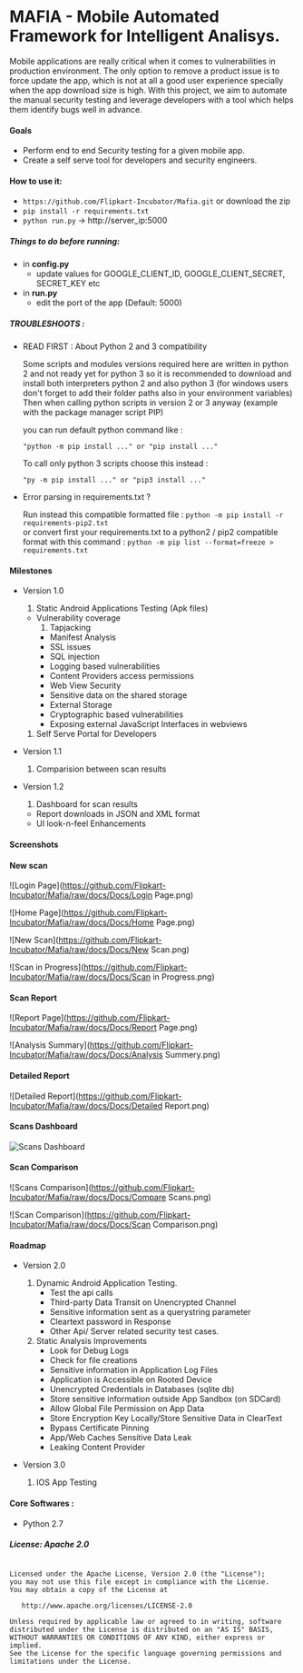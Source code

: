 
# MAFIA - Mobile Automated Framework for Intelligent Analisys.

Mobile applications are really critical when it comes to vulnerabilities in production environment. The only option to remove a product issue is to force update the app, which is not at all a good user experience specially when the app download size is high. With this project, we aim to automate the manual security testing and leverage developers with a tool which helps them identify bugs well in advance.

#### Goals
- Perform end to end Security testing for a given mobile app.
- Create a self serve tool for developers and security engineers.

#### How to use it:

- `https://github.com/Flipkart-Incubator/Mafia.git` or download the zip
- `pip install -r requirements.txt`
- `python run.py` -> http://server_ip:5000

##### Things to do before running:

- in **config.py**
    - update values for GOOGLE_CLIENT_ID, GOOGLE_CLIENT_SECRET, SECRET_KEY etc
- in **run.py** 
    - edit the port of the app (Default: 5000)
    

##### TROUBLESHOOTS :

- READ FIRST : About Python 2 and 3 compatibility

    Some scripts and modules versions required here are written in python 2 and not ready yet for python 3
    so it is recommended to download and install both interpreters python 2 and also python 3 (for windows users don't forget to add their folder paths also in your environment variables)
    Then when calling python scripts in version 2 or 3 anyway (example with the package manager script PIP)
    
    you can run default python command like :
    
    `"python -m pip install ..." or "pip install ..."`
    
    To call only python 3 scripts choose  this  instead :
    
    `"py -m pip install ..." or "pip3 install ..."`


- Error parsing in requirements.txt ?

    Run instead this compatible formatted file :
        `python -m pip install -r requirements-pip2.txt`   
    or convert first your requirements.txt to a python2 / pip2 compatible format with this command :
        `python -m pip list --format=freeze > requirements.txt`

#### Milestones

- Version 1.0
    1. Static Android Applications Testing (Apk files)
    - Vulnerability coverage
        1. Tapjacking
        - Manifest Analysis
        - SSL issues
        - SQL injection
        - Logging based vulnerabilities
        - Content Providers access permissions
        - Web View Security
        - Sensitive data on the shared storage
        - External Storage
        - Cryptographic based vulnerabilities
        - Exposing external JavaScript Interfaces in webviews
    1. Self Serve Portal for Developers

-  Version 1.1
    1. Comparision between scan results
    
- Version 1.2
    1. Dashboard for scan results
    - Report downloads in JSON and XML format
    - UI look-n-feel Enhancements

#### Screenshots
#### New scan

![Login Page](https://github.com/Flipkart-Incubator/Mafia/raw/docs/Docs/Login Page.png)

![Home Page](https://github.com/Flipkart-Incubator/Mafia/raw/docs/Docs/Home Page.png)

![New Scan](https://github.com/Flipkart-Incubator/Mafia/raw/docs/Docs/New Scan.png)

![Scan in Progress](https://github.com/Flipkart-Incubator/Mafia/raw/docs/Docs/Scan in Progress.png)
#### Scan Report

![Report Page](https://github.com/Flipkart-Incubator/Mafia/raw/docs/Docs/Report Page.png)

![Analysis Summary](https://github.com/Flipkart-Incubator/Mafia/raw/docs/Docs/Analysis Summery.png)

#### Detailed Report

![Detailed Report](https://github.com/Flipkart-Incubator/Mafia/raw/docs/Docs/Detailed Report.png)

#### Scans Dashboard
![Scans Dashboard](https://github.com/Flipkart-Incubator/Mafia/raw/docs/Docs/Dashboard.png)

#### Scan Comparison
![Scans Comparison](https://github.com/Flipkart-Incubator/Mafia/raw/docs/Docs/Compare Scans.png)

![Scan Comparison](https://github.com/Flipkart-Incubator/Mafia/raw/docs/Docs/Scan Comparison.png)


#### Roadmap
- Version 2.0
    1. Dynamic Android Application Testing.
        - Test the api calls
        - Third-party Data Transit on Unencrypted Channel
        - Sensitive information sent as a querystring parameter
        - Cleartext password in Response
        - Other Api/ Server related security test cases.
    2. Static Analysis Improvements 
        - Look for Debug Logs
        - Check for file creations
        - Sensitive information in Application Log Files
        - Application is Accessible on Rooted Device
        - Unencrypted Credentials in Databases (sqlite db)
        - Store sensitive information outside App Sandbox (on SDCard)
        - Allow Global File Permission on App Data
        - Store Encryption Key Locally/Store Sensitive Data in ClearText
        - Bypass Certificate Pinning
        - App/Web Caches Sensitive Data Leak
        - Leaking Content Provider

- Version 3.0
    1. IOS App Testing

#### Core Softwares :
- Python 2.7

##### License: Apache 2.0
~~~~

Licensed under the Apache License, Version 2.0 (the "License");
you may not use this file except in compliance with the License.
You may obtain a copy of the License at

   http://www.apache.org/licenses/LICENSE-2.0

Unless required by applicable law or agreed to in writing, software
distributed under the License is distributed on an "AS IS" BASIS,
WITHOUT WARRANTIES OR CONDITIONS OF ANY KIND, either express or implied.
See the License for the specific language governing permissions and
limitations under the License.
~~~~
